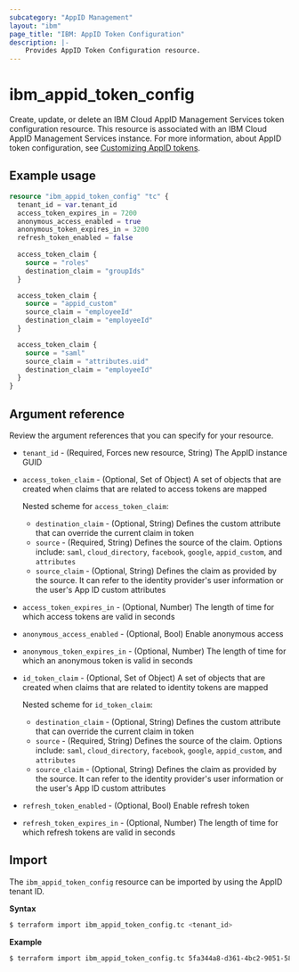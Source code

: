 ```yaml
---
subcategory: "AppID Management"
layout: "ibm"
page_title: "IBM: AppID Token Configuration"
description: |-
    Provides AppID Token Configuration resource.
---
```


# ibm_appid_token_config

Create, update, or delete an IBM Cloud AppID Management Services token configuration resource. This resource is associated with an IBM Cloud AppID Management Services instance. For more information, about AppID token configuration, see [Customizing AppID tokens](https://cloud.ibm.com/docs/appid?topic=appid-customizing-tokens).

## Example usage

```terraform
resource "ibm_appid_token_config" "tc" {
  tenant_id = var.tenant_id  
  access_token_expires_in = 7200    
  anonymous_access_enabled = true
  anonymous_token_expires_in = 3200    
  refresh_token_enabled = false 
  
  access_token_claim {
    source = "roles"
    destination_claim = "groupIds"
  }

  access_token_claim {
    source = "appid_custom"
    source_claim = "employeeId"
    destination_claim = "employeeId"
  }

  access_token_claim {
    source = "saml"
    source_claim = "attributes.uid"
    destination_claim = "employeeId"
  }
}
```

## Argument reference
Review the argument references that you can specify for your resource.

- `tenant_id` - (Required, Forces new resource, String) The AppID instance GUID
- `access_token_claim` - (Optional, Set of Object) A set of objects that are created when claims that are related to access tokens are mapped

  Nested scheme for `access_token_claim`:
    - `destination_claim` - (Optional, String) Defines the custom attribute that can override the current claim in token
    - `source` - (Required, String) Defines the source of the claim. Options include: `saml`, `cloud_directory`, `facebook`, `google`, `appid_custom`, and `attributes`
    - `source_claim` - (Optional, String) Defines the claim as provided by the source. It can refer to the identity provider's user information or the user's App ID custom attributes

- `access_token_expires_in` - (Optional, Number) The length of time for which access tokens are valid in seconds
- `anonymous_access_enabled` - (Optional, Bool) Enable anonymous access
- `anonymous_token_expires_in` - (Optional, Number) The length of time for which an anonymous token is valid in seconds
- `id_token_claim` - (Optional, Set of Object) A set of objects that are created when claims that are related to identity tokens are mapped

  Nested scheme for `id_token_claim`:
    - `destination_claim` - (Optional, String) Defines the custom attribute that can override the current claim in token
    - `source` - (Required, String) Defines the source of the claim. Options include: `saml`, `cloud_directory`, `facebook`, `google`, `appid_custom`, and `attributes`
    - `source_claim` - (Optional, String) Defines the claim as provided by the source. It can refer to the identity provider's user information or the user's App ID custom attributes

- `refresh_token_enabled` - (Optional, Bool) Enable refresh token
- `refresh_token_expires_in` - (Optional, Number) The length of time for which refresh tokens are valid in seconds

## Import

The `ibm_appid_token_config` resource can be imported by using the AppID tenant ID.

**Syntax**

```bash
$ terraform import ibm_appid_token_config.tc <tenant_id>
```
**Example**

```bash
$ terraform import ibm_appid_token_config.tc 5fa344a8-d361-4bc2-9051-58ca253f4b2b
```

